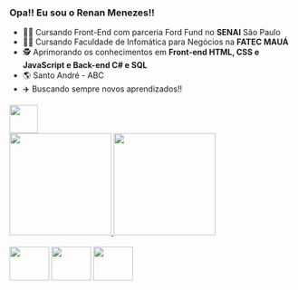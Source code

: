 ### Opa!! Eu sou o Renan Menezes!!

- :man_technologist: Cursando Front-End com parceria Ford Fund no **SENAI** São Paulo
- :man_student: Cursando Faculdade de Infomática para Negócios na **FATEC MAUÁ**
- :detective: Aprimorando os conhecimentos em **Front-end HTML, CSS e JavaScript e Back-end C# e SQL**
- :earth_americas: Santo André - ABC
- :airplane: Buscando sempre novos aprendizados!!

<img height="50cm" src ="https://64.media.tumblr.com/tumblr_ln9h8zf50N1qlt7lao1_400.gifv"/>

<div>
  <a href="https://github.com/renan-menezess">
    <img height="180em" src="https://github-readme-stats.vercel.app/api?username=renan-menezess&show_icons=true&theme=transparent">
    <img height="180em" src="https://github-readme-stats.vercel.app/api/top-langs/?username=renan-menezess&layout=compact&langs-count=168&theme=transparent">
  </a>
</div>

<div style="display: inline_block"> <br>
  <img align="center" height="60" width="70" src="https://cdn.jsdelivr.net/gh/devicons/devicon/icons/html5/html5-plain-wordmark.svg" />
  <img align="center" height="60" width="70" src="https://cdn.jsdelivr.net/gh/devicons/devicon/icons/css3/css3-plain-wordmark.svg" />  
  <img align="center" height="60" width="70" src="https://cdn.jsdelivr.net/gh/devicons/devicon/icons/javascript/javascript-original.svg" />
</div>

